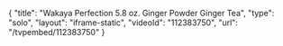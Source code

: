 {
    "title": "Wakaya Perfection 5.8 oz. Ginger Powder   Ginger Tea",
    "type": "solo",
    "layout": "iframe-static",
    "videoId": "112383750",
    "url": "\/tvpembed\/112383750"
}